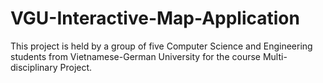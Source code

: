 # VGU-Interactive-Map-Application
This project is held by a group of five Computer Science and Engineering students from Vietnamese-German University for the course Multi-disciplinary Project.
